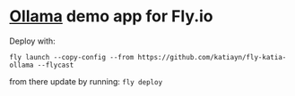 # [Ollama](https://ollama.com/) demo app for Fly.io

Deploy with:
```
fly launch --copy-config --from https://github.com/katiayn/fly-katia-ollama --flycast
```

from there update by running: `fly deploy`